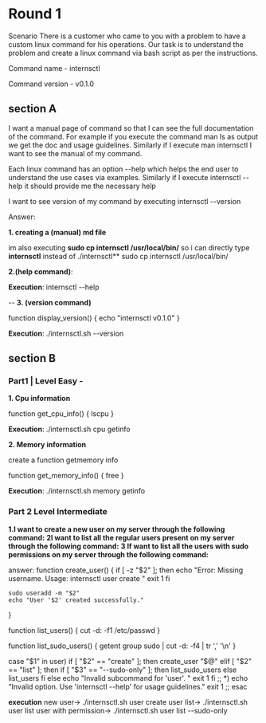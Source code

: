 # Round 1
Scenario There is a customer who came to you with a problem to have a custom linux command for his operations. Our task is to understand the problem and create a linux command via bash script as per the instructions.

Command name - internsctl                                                                                                                                                                        



Command version - v0.1.0

## section A
I want a manual page of command so that I can see the full documentation of the command. For example if you execute the command man ls as output we get the doc and usage guidelines. Similarly if I execute man internsctl I want to see the manual of my command.

Each linux command has an option --help which helps the end user to understand the use cases via examples. Similarly if I execute internsctl --help it should provide me the necessary help

I want to see version of my command by executing internsctl --version

Answer:

 **1. creating a  (manual) md file**



im also executing **sudo cp internsctl /usr/local/bin/** so i can directly type **internsctl** instead of ./internsctl**
sudo cp internsctl /usr/local/bin/

**2.(help command)**: 


**Execution**: 
internsctl --help

-- **3. (version command)**

function display_version() {
  echo "internsctl v0.1.0"
}

**Execution**: 
 ./internsctl.sh --version


## section B

### Part1 | Level Easy -



**1. Cpu information**

function get_cpu_info() {
  lscpu
}

**Execution**: 
 ./internsctl.sh cpu getinfo


**2. Memory information**

create a function getmemory info

function get_memory_info() {
  free
}


**Execution**: 
 ./internsctl.sh memory getinfo


 ### Part 2 Level Intermediate

**1.I want to create a new user on my server through the following command:**
**2I want to list all the regular users present on my server through the following command:**
**3 If want to list all the users with sudo permissions on my server through the following command:**


answer:
function create_user() {
    if [ -z "$2" ]; then
        echo "Error: Missing username. Usage: internsctl user create <username>"
        exit 1
    fi

    sudo useradd -m "$2"
    echo "User '$2' created successfully."
}

function list_users() {
    cut -d: -f1 /etc/passwd
}

function list_sudo_users() {
    getent group sudo | cut -d: -f4 | tr ',' '\n'
}

case "$1" in
    user)
        if [ "$2" == "create" ]; then
            create_user "$@"
        elif [ "$2" == "list" ]; then
            if [ "$3" == "--sudo-only" ]; then
                list_sudo_users
            else
                list_users
            fi
        else
            echo "Invalid subcommand for 'user'. "
            exit 1
        fi
        ;;
    *)
        echo "Invalid option. Use 'internsctl --help' for usage guidelines."
        exit 1
        ;;
esac


**execution**
new user-> ./internsctl.sh user create <username>
user list-> ./internsctl.sh user list
user with permission-> ./internsctl.sh user list --sudo-only

